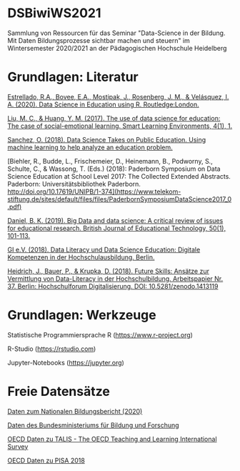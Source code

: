 # DSBiwiWS2021
 Sammlung von Ressourcen für das Seminar "Data-Science in der Bildung. Mit Daten Bildungsprozesse sichtbar machen und steuern" im Wintersemester 2020/2021 an der Pädagogischen Hochschule Heidelberg

# Grundlagen: Literatur
[Estrellado, R.A., Bovee, E.A., Mostipak, J., Rosenberg, J. M., & Velásquez, I. A. (2020). Data Science in Education using R. Routledge:London.](https://datascienceineducation.com)

[Liu, M. C., & Huang, Y. M. (2017). The use of data science for education: The case of social-emotional learning. Smart Learning Environments, 4(1), 1.](https://slejournal.springeropen.com/articles/10.1186/s40561-016-0040-4)

[Sanchez, O. (2018). Data Science Takes on Public Education. Using machine learning to help analyze an education problem.](https://towardsdatascience.com/data-science-takes-on-public-education-f432910ea9f0)

[Biehler, R., Budde, L., Frischemeier, D., Heinemann, B., Podworny, S., Schulte, C., & Wassong, T. (Eds.) (2018): Paderborn Symposium on Data Science Education at School Level 2017: The Collected Extended Abstracts. Paderborn: Universitätsbibliothek Paderborn. http://doi.org/10.17619/UNIPB/1-374](https://www.telekom-stiftung.de/sites/default/files/files/PaderbornSymposiumDataScience2017_0.pdf)

[Daniel, B. K. (2019). Big Data and data science: A critical review of issues for educational research. British Journal of Educational Technology, 50(1), 101-113.](https://onlinelibrary.wiley.com/doi/abs/10.1111/bjet.12595)

[GI e.V. (2018). Data Literacy und Data Science Education: Digitale Kompetenzen in der Hochschulausbildung. Berlin.](https://gi.de/fileadmin/GI/Hauptseite/Aktuelles/Aktionen/Data_Literacy/GI_DataScience_2018-04-20_FINAL.pdf)

[Heidrich, J., Bauer, P., & Krupka, D. (2018). Future Skills: Ansätze zur Vermittlung von Data-Literacy in der Hochschulbildung.  Arbeitspapier Nr. 37. Berlin: Hochschulforum Digitalisierung. DOI: 10.5281/zenodo.1413119](https://hochschulforumdigitalisierung.de/sites/default/files/dateien/HFD_AP_Nr37_DALI_Studie.pdf)

# Grundlagen: Werkzeuge
Statistische Programmiersprache R (https://www.r-project.org)

R-Studio (https://rstudio.com)

Jupyter-Notebooks (https://jupyter.org)


# Freie Datensätze

[Daten zum Nationalen Bildungsbericht (2020)](https://www.bildungsbericht.de/de/datengrundlagen/daten-2020)

[Daten des Bundesministeriums für Bildung und Forschung](https://www.datenportal.bmbf.de/portal/de/K2.html)

[OECD Daten zu TALIS - The OECD Teaching and Learning International Survey](http://www.oecd.org/education/talis/talis-2018-data.htm)

[OECD Daten zu PISA 2018](https://www.oecd.org/pisa/data/2018database/#d.en.516012)